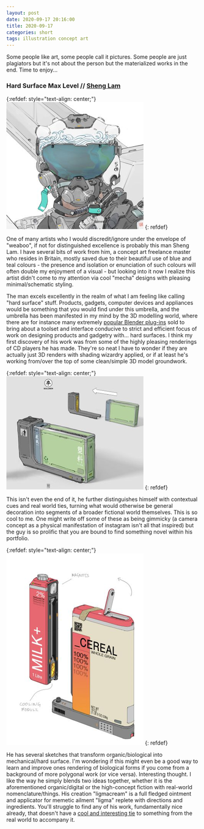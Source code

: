 ```yaml
---
layout: post
date: 2020-09-17 20:16:00
title: 2020-09-17
categories: short
tags: illustration concept art 
---
```


Some people like art, some people call it pictures. Some people are just plagiators but it's not about the person but the materialized works in the end. Time to enjoy...

### Hard Surface Max Level // [Sheng Lam](https://shenglam.artstation.com/)

{:refdef: style="text-align: center;"}
![Blue Helmet](/assets/img/sheng1.jpg)
{: refdef}

One of many artists who I would discredit/ignore under the envelope of "weaboo", if not for distinguished excellence is probably this man Sheng Lam. I have several bits of work from him, a concept art freelance master who resides in Britain, mostly saved due to their beautiful use of blue and teal colours - the presence and isolation or enunciation of such colours will often double my enjoyment of a visual - but looking into it now I realize this artist didn't come to my attention via cool "mecha" designs with pleasing minimal/schematic styling.

The man excels excellently in the realm of what I am feeling like calling "hard surface" stuff. Products, gadgets, computer devices and appliances would be something that you would find under this umbrella, and the umbrella has been manifested in my mind by the 3D modelling world, where there are for instance many extremely [popular Blender plug-ins](https://blendermarket.com/products/hard-ops--boxcutter-ultimate-bundle) sold to bring about a toolset and interface conducive to strict and efficient focus of work on designing products and gadgetry with... hard surfaces. I think my first discovery of his work was from some of the highly pleasing renderings of CD players he has made. They're so neat I have to wonder if they are actually just 3D renders with shading wizardry applied, or if at least he's working from/over the top of some clean/simple 3D model groundwork.

{:refdef: style="text-align: center;"}
![Trash Can](/assets/img/sheng2.jpg)
{: refdef}

This isn't even the end of it, he further distinguishes himself with contextual cues and real world ties, turning what would otherwise be general decoration into segments of a broader fictional world themselves. This is so cool to me. One might write off some of these as being gimmicky (a camera concept as a physical manifestation of instagram isn't all that inspired) but the guy is so prolific that you are bound to find something novel within his portfolio.

{:refdef: style="text-align: center;"}
![Cereal with Milk module](/assets/img/sheng3.jpg)
{: refdef}

He has several sketches that transform organic/biological into mechanical/hard surface. I'm wondering if this might even be a good way to learn and improve ones rendering of biological forms if you come from a background of more polygonal work (or vice versa). Interesting thought. I like the way he simply blends two ideas together, whether it is the aforementioned organic/digital or the high-concept fiction with real-world nomenclature/things. His creation "ligmacream" is a full fledged ointment and applicator for memetic ailment "ligma" replete with directions and ingredients. You'll struggle to find any of his work, fundamentally nice already, that doesn't have a [cool and interesting tie](https://shenglam.artstation.com/projects/DOPBo) to something from the real world to accompany it.
